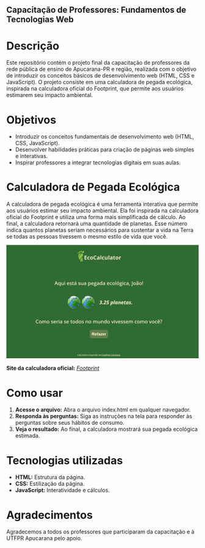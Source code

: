 ## Capacitação de Professores: Fundamentos de Tecnologias Web
# Descrição
Este repositório contém o projeto final da capacitação de professores da rede pública de ensino de Apucarana-PR e região, realizada com o objetivo de introduzir os conceitos básicos de desenvolvimento web (HTML, CSS e JavaScript). O projeto consiste em uma calculadora de pegada ecológica, inspirada na calculadora oficial do Footprint, que permite aos usuários estimarem seu impacto ambiental.
# Objetivos
- Introduzir os conceitos fundamentais de desenvolvimento web (HTML, CSS, JavaScript).
- Desenvolver habilidades práticas para criação de páginas web simples e interativas.
- Inspirar professores a integrar tecnologias digitais em suas aulas.


# Calculadora de Pegada Ecológica
A calculadora de pegada ecológica é uma ferramenta interativa que permite aos usuários estimar seu impacto ambiental. Ela foi inspirada na calculadora oficial do Footprint e utiliza uma forma mais simplificada de cálculo. Ao final, a calculadora retornará uma quantidade de planetas. Esse número indica quantos planetas seriam necessários para sustentar a vida na Terra se todas as pessoas tivessem o mesmo estilo de vida que você.

![Calculadora-de-Pegada-Ecologica](imagens/calculadora_resultado.png)

**Site da calculadora oficial:**  [_Footprint_](https://www.footprintcalculator.org/home)

# Como usar
1. **Acesse o arquivo:** Abra o arquivo index.html em qualquer navegador.
2. **Responda às perguntas:** Siga as instruções na tela para responder às perguntas sobre seus hábitos de consumo.
3. **Veja o resultado:** Ao final, a calculadora mostrará sua pegada ecológica estimada.
# Tecnologias utilizadas
- **HTML:** Estrutura da página.
- **CSS:** Estilização da página.
- **JavaScript:** Interatividade e cálculos.
# Agradecimentos
Agradecemos a todos os professores que participaram da capacitação e à UTFPR Apucarana pelo apoio.
